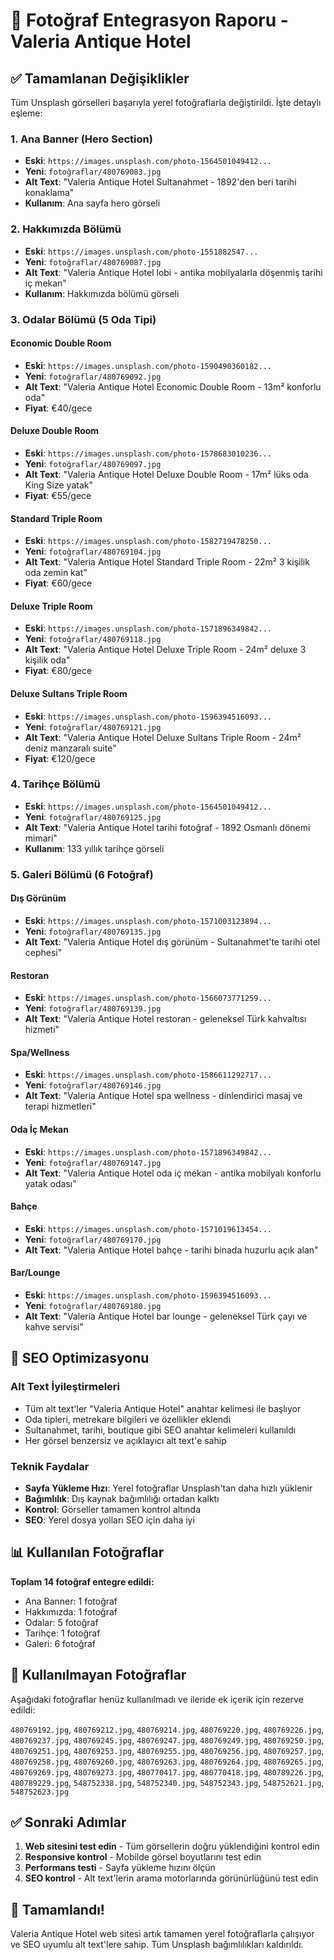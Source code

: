# 📸 Fotoğraf Entegrasyon Raporu - Valeria Antique Hotel

## ✅ Tamamlanan Değişiklikler

Tüm Unsplash görselleri başarıyla yerel fotoğraflarla değiştirildi. İşte detaylı eşleme:

### 1. **Ana Banner (Hero Section)**
- **Eski**: `https://images.unsplash.com/photo-1564501049412...`
- **Yeni**: `fotoğraflar/480769083.jpg`
- **Alt Text**: "Valeria Antique Hotel Sultanahmet - 1892'den beri tarihi konaklama"
- **Kullanım**: Ana sayfa hero görseli

### 2. **Hakkımızda Bölümü**
- **Eski**: `https://images.unsplash.com/photo-1551882547...`
- **Yeni**: `fotoğraflar/480769087.jpg`
- **Alt Text**: "Valeria Antique Hotel lobi - antika mobilyalarla döşenmiş tarihi iç mekan"
- **Kullanım**: Hakkımızda bölümü görseli

### 3. **Odalar Bölümü (5 Oda Tipi)**

#### Economic Double Room
- **Eski**: `https://images.unsplash.com/photo-1590490360182...`
- **Yeni**: `fotoğraflar/480769092.jpg`
- **Alt Text**: "Valeria Antique Hotel Economic Double Room - 13m² konforlu oda"
- **Fiyat**: €40/gece

#### Deluxe Double Room
- **Eski**: `https://images.unsplash.com/photo-1578683010236...`
- **Yeni**: `fotoğraflar/480769097.jpg`
- **Alt Text**: "Valeria Antique Hotel Deluxe Double Room - 17m² lüks oda King Size yatak"
- **Fiyat**: €55/gece

#### Standard Triple Room
- **Eski**: `https://images.unsplash.com/photo-1582719478250...`
- **Yeni**: `fotoğraflar/480769104.jpg`
- **Alt Text**: "Valeria Antique Hotel Standard Triple Room - 22m² 3 kişilik oda zemin kat"
- **Fiyat**: €60/gece

#### Deluxe Triple Room
- **Eski**: `https://images.unsplash.com/photo-1571896349842...`
- **Yeni**: `fotoğraflar/480769118.jpg`
- **Alt Text**: "Valeria Antique Hotel Deluxe Triple Room - 24m² deluxe 3 kişilik oda"
- **Fiyat**: €80/gece

#### Deluxe Sultans Triple Room
- **Eski**: `https://images.unsplash.com/photo-1596394516093...`
- **Yeni**: `fotoğraflar/480769121.jpg`
- **Alt Text**: "Valeria Antique Hotel Deluxe Sultans Triple Room - 24m² deniz manzaralı suite"
- **Fiyat**: €120/gece

### 4. **Tarihçe Bölümü**
- **Eski**: `https://images.unsplash.com/photo-1564501049412...`
- **Yeni**: `fotoğraflar/480769125.jpg`
- **Alt Text**: "Valeria Antique Hotel tarihi fotoğraf - 1892 Osmanlı dönemi mimari"
- **Kullanım**: 133 yıllık tarihçe görseli

### 5. **Galeri Bölümü (6 Fotoğraf)**

#### Dış Görünüm
- **Eski**: `https://images.unsplash.com/photo-1571003123894...`
- **Yeni**: `fotoğraflar/480769135.jpg`
- **Alt Text**: "Valeria Antique Hotel dış görünüm - Sultanahmet'te tarihi otel cephesi"

#### Restoran
- **Eski**: `https://images.unsplash.com/photo-1566073771259...`
- **Yeni**: `fotoğraflar/480769139.jpg`
- **Alt Text**: "Valeria Antique Hotel restoran - geleneksel Türk kahvaltısı hizmeti"

#### Spa/Wellness
- **Eski**: `https://images.unsplash.com/photo-1586611292717...`
- **Yeni**: `fotoğraflar/480769146.jpg`
- **Alt Text**: "Valeria Antique Hotel spa wellness - dinlendirici masaj ve terapi hizmetleri"

#### Oda İç Mekan
- **Eski**: `https://images.unsplash.com/photo-1571896349842...`
- **Yeni**: `fotoğraflar/480769147.jpg`
- **Alt Text**: "Valeria Antique Hotel oda iç mekan - antika mobilyalı konforlu yatak odası"

#### Bahçe
- **Eski**: `https://images.unsplash.com/photo-1571019613454...`
- **Yeni**: `fotoğraflar/480769170.jpg`
- **Alt Text**: "Valeria Antique Hotel bahçe - tarihi binada huzurlu açık alan"

#### Bar/Lounge
- **Eski**: `https://images.unsplash.com/photo-1596394516093...`
- **Yeni**: `fotoğraflar/480769180.jpg`
- **Alt Text**: "Valeria Antique Hotel bar lounge - geleneksel Türk çayı ve kahve servisi"

## 🎯 SEO Optimizasyonu

### Alt Text İyileştirmeleri
- Tüm alt text'ler "Valeria Antique Hotel" anahtar kelimesi ile başlıyor
- Oda tipleri, metrekare bilgileri ve özellikler eklendi
- Sultanahmet, tarihi, boutique gibi SEO anahtar kelimeleri kullanıldı
- Her görsel benzersiz ve açıklayıcı alt text'e sahip

### Teknik Faydalar
- **Sayfa Yükleme Hızı**: Yerel fotoğraflar Unsplash'tan daha hızlı yüklenir
- **Bağımlılık**: Dış kaynak bağımlılığı ortadan kalktı
- **Kontrol**: Görseller tamamen kontrol altında
- **SEO**: Yerel dosya yolları SEO için daha iyi

## 📊 Kullanılan Fotoğraflar

**Toplam 14 fotoğraf entegre edildi:**
- Ana Banner: 1 fotoğraf
- Hakkımızda: 1 fotoğraf  
- Odalar: 5 fotoğraf
- Tarihçe: 1 fotoğraf
- Galeri: 6 fotoğraf

## 📁 Kullanılmayan Fotoğraflar

Aşağıdaki fotoğraflar henüz kullanılmadı ve ileride ek içerik için rezerve edildi:

`480769192.jpg`, `480769212.jpg`, `480769214.jpg`, `480769220.jpg`, `480769226.jpg`, `480769237.jpg`, `480769245.jpg`, `480769247.jpg`, `480769249.jpg`, `480769250.jpg`, `480769251.jpg`, `480769253.jpg`, `480769255.jpg`, `480769256.jpg`, `480769257.jpg`, `480769258.jpg`, `480769260.jpg`, `480769263.jpg`, `480769264.jpg`, `480769265.jpg`, `480769269.jpg`, `480769273.jpg`, `480770417.jpg`, `480770418.jpg`, `480789226.jpg`, `480789229.jpg`, `548752338.jpg`, `548752340.jpg`, `548752343.jpg`, `548752621.jpg`, `548752623.jpg`

## ✅ Sonraki Adımlar

1. **Web sitesini test edin** - Tüm görsellerin doğru yüklendiğini kontrol edin
2. **Responsive kontrol** - Mobilde görsel boyutlarını test edin
3. **Performans testi** - Sayfa yükleme hızını ölçün
4. **SEO kontrol** - Alt text'lerin arama motorlarında görünürlüğünü test edin

## 🎉 Tamamlandı!

Valeria Antique Hotel web sitesi artık tamamen yerel fotoğraflarla çalışıyor ve SEO uyumlu alt text'lere sahip. Tüm Unsplash bağımlılıkları kaldırıldı.
